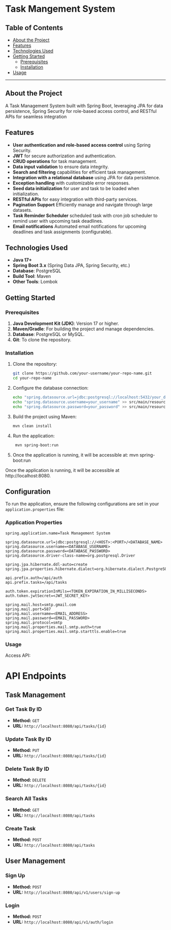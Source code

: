 # **Task Mangement System**
## **Table of Contents**

- [About the Project](#about-the-project)
- [Features](#features)
- [Technologies Used](#technologies-used)
- [Getting Started](#getting-started)
    - [Prerequisites](#prerequisites)
    - [Installation](#installation)
- [Usage](#usage)



---

## **About the Project**

A Task Management System built with Spring Boot, leveraging JPA for data persistence, Spring Security for role-based access control, and RESTful APIs for seamless integration

## **Features**

- **User authentication and role-based access control** using Spring Security.
- **JWT** for secure authorization and authentication.
- **CRUD operations** for task management.
- **Data input validation** to ensure data integrity.
- **Search and filtering** capabilities for efficient task management.
- **Integration with a relational database** using JPA for data persistence.
- **Exception handling** with customizable error responses.
- **Seed data initialization** for user and task to be loaded when initialization.
- **RESTful APIs** for easy integration with third-party services.
- **Pagination Support** Efficiently manage and navigate through large datasets.
- **Task Reminder Scheduler** scheduled task with cron job scheduler to remind user with upcoming task deadlines.
- **Email notifications** Automated email notifications for upcoming deadlines and task assignments (configurable).


## **Technologies Used**

- **Java 17+**
- **Spring Boot 3.x** (Spring Data JPA, Spring Security, etc.)
- **Database**: PostgreSQL
- **Build Tool**: Maven
- **Other Tools**: Lombok

## **Getting Started**

### Prerequisites

1. **Java Development Kit (JDK)**: Version 17 or higher.
2. **Maven/Gradle**: For building the project and manage dependencies.
3. **Database**: PostgreSQL or MySQL.
4. **Git**: To clone the repository.

### Installation

1. Clone the repository:
   ```bash
   git clone https://github.com/your-username/your-repo-name.git
   cd your-repo-name
2. Configure the database connection:
    ```bash
    echo "spring.datasource.url=jdbc:postgresql://localhost:5432/your_database" >> src/main/resources/application.properties
    echo "spring.datasource.username=your_username" >> src/main/resources/application.properties
    echo "spring.datasource.password=your_password" >> src/main/resources/application.properties
3. Build the project using Maven:
    ```bash
    mvn clean install
4. Run the application:
    ```bash
     mvn spring-boot:run

5. Once the application is running, it will be accessible at:
   mvn spring-boot:run

Once the application is running, it will be accessible at http://localhost:8080.

## Configuration

To run the application, ensure the following configurations are set in your `application.properties` file:

### Application Properties
    spring.application.name=Task Management System
    
    spring.datasource.url=jdbc:postgresql://<HOST>:<PORT>/<DATABASE_NAME>
    spring.datasource.username=<DATABASE_USERNAME>
    spring.datasource.password=<DATABASE_PASSWORD>
    spring.datasource.driver-class-name=org.postgresql.Driver
    
    spring.jpa.hibernate.ddl-auto=create
    spring.jpa.properties.hibernate.dialect=org.hibernate.dialect.PostgreSQLDialect
    
    api.prefix.auth=/api/auth
    api.prefix.tasks=/api/tasks
    
    auth.token.expirationInMils=<TOKEN_EXPIRATION_IN_MILLISECONDS>
    auth.token.jwtSecret=<JWT_SECRET_KEY>
    
    spring.mail.host=smtp.gmail.com
    spring.mail.port=587
    spring.mail.username=<EMAIL_ADDRESS>
    spring.mail.password=<EMAIL_PASSWORD>
    spring.mail.protocol=smtp
    spring.mail.properties.mail.smtp.auth=true
    spring.mail.properties.mail.smtp.starttls.enable=true


### Usage
Access API:
# API Endpoints

## Task Management

### Get Task By ID
- **Method:** `GET`
- **URL:** `http://localhost:8080/api/tasks/{id}`

### Update Task By ID
- **Method:** `PUT`
- **URL:** `http://localhost:8080/api/tasks/{id}`

### Delete Task By ID
- **Method:** `DELETE`
- **URL:** `http://localhost:8080/api/tasks/{id}`

### Search All Tasks
- **Method:** `GET`
- **URL:** `http://localhost:8080/api/tasks`

### Create Task
- **Method:** `POST`
- **URL:** `http://localhost:8080/api/tasks`



## User Management

### Sign Up
- **Method:** `POST`
- **URL:** `http://localhost:8080/api/v1/users/sign-up`

### Login
- **Method:** `POST`
- **URL:** `http://localhost:8080/api/v1/auth/login`








